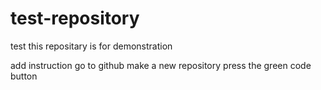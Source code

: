 # test-repository
test
this repositary is for demonstration

add instruction
go to github
make a new repository
press the green code button